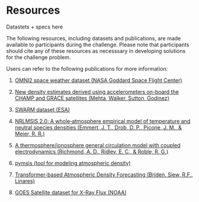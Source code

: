 # Resources

Datastets + specs here

The following resources, including datasets and publications, are made available to participants during the challenge. Please note that participants should cite any of these resources as necesssary in developing solutions for the challenge problem.

Users can refer to the following publications for more information:

1. [OMNI2 space weather dataset (NASA Goddard Space Flight Center)](https://omniweb.gsfc.nasa.gov/form/dx1.html)

2. [New density estimates derived using accelerometers on-board the CHAMP and GRACE satellites (Mehta, Walker, Sutton, Godinez)](https://www.researchgate.net/publication/311582400_New_density_estimates_derived_using_accelerometers_on-board_the_CHAMP_and_GRACE_satellites)

3. [SWARM dataset (ESA)](https://earth.esa.int/eogateway/missions/swarm)

4. [NRLMSIS 2.0: A whole‐atmosphere empirical model of temperature and neutral species densities (Emmert, J. T., Drob, D. P., Picone, J. M., & Meier, R. R.)](https://doi.org/10.1029/2020JA028532)

5. [A thermosphere/ionosphere general circulation model with coupled electrodynamics (Richmond, A. D., Ridley, E. C., & Roble, R. G.)](https://doi.org/10.1029/92GL00401)

4. [pymsis (tool for modeling atmospheric density)](https://pypi.org/project/pymsis/)

5. [Transformer-based Atmospheric Density Forecasting (Briden, Siew, R.F., Linares)](https://arxiv.org/abs/2310.16912)

6. [GOES Satellite dataset for X-Ray Flux (NOAA)](https://www.ngdc.noaa.gov/stp/satellite/goes-r.html)